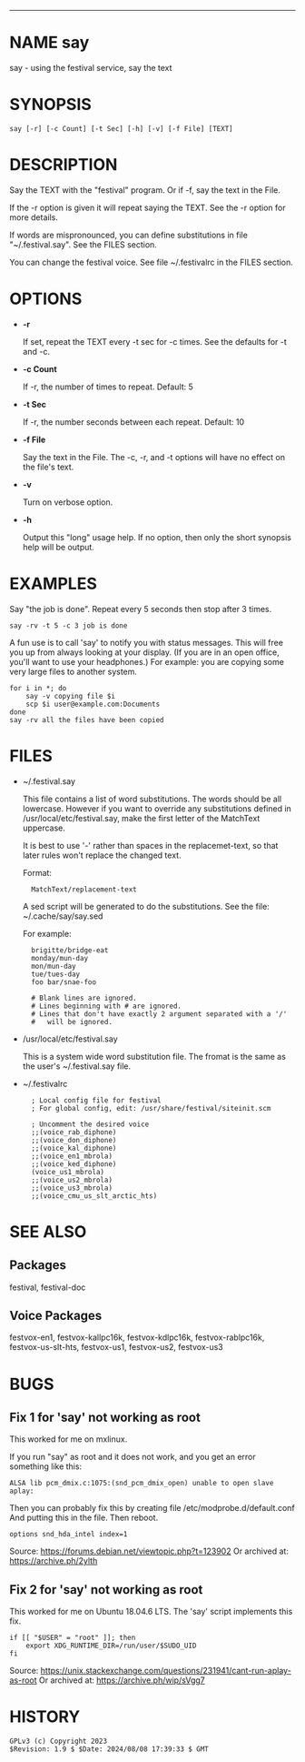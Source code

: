 <div>
    <hr/>
</div>

# NAME say

say - using the festival service, say the text

# SYNOPSIS

    say [-r] [-c Count] [-t Sec] [-h] [-v] [-f File] [TEXT]

# DESCRIPTION

Say the TEXT with the "festival" program. Or if -f, say the text
in the File.

If the -r option is given it will repeat saying the TEXT. See the -r
option for more details.

If words are mispronounced, you can define substitutions in file
"~/.festival.say". See the FILES section.

You can change the festival voice. See file ~/.festivalrc in the FILES
section.

# OPTIONS

- **-r**

    If set, repeat the TEXT every -t sec for -c times. See the defaults
    for -t and -c.

- **-c Count**

    If -r, the number of times to repeat. Default: 5

- **-t Sec**

    If -r, the number seconds between each repeat. Default: 10

- **-f File**

    Say the text in the File. The -c, -r, and -t options will have no
    effect on the file's text.

- **-v**

    Turn on verbose option.

- **-h**

    Output this "long" usage help. If no option, then only the short
    synopsis help will be output.

# EXAMPLES

Say "the job is done". Repeat every 5 seconds then stop after 3 times.

    say -rv -t 5 -c 3 job is done

A fun use is to call 'say' to notify you with status messages. This
will free you up from always looking at your display. (If you are in
an open office, you'll want to use your headphones.) For example: you
are copying some very large files to another system.

    for i in *; do
        say -v copying file $i
        scp $i user@example.com:Documents
    done
    say -rv all the files have been copied

# FILES

- ~/.festival.say

    This file contains a list of word substitutions. The words should be
    all lowercase. However if you want to override any substitutions
    defined in /usr/local/etc/festival.say, make the first letter of the
    MatchText uppercase.

    It is best to use '-' rather than spaces in the replacemet-text, so
    that later rules won't replace the changed text.

    Format:

        MatchText/replacement-text

    A sed script will be generated to do the substitutions. See the file:
    ~/.cache/say/say.sed

    For example:

        brigitte/bridge-eat
        monday/mun-day
        mon/mun-day
        tue/tues-day
        foo bar/snae-foo

        # Blank lines are ignored.
        # Lines beginning with # are ignored.
        # Lines that don't have exactly 2 argument separated with a '/'
        #   will be ignored.

- /usr/local/etc/festival.say

    This is a system wide word substitution file. The fromat is the same
    as the user's ~/.festival.say file.

- ~/.festivalrc

        ; Local config file for festival
        ; For global config, edit: /usr/share/festival/siteinit.scm

        ; Uncomment the desired voice
        ;;(voice_rab_diphone)
        ;;(voice_don_diphone)
        ;;(voice_kal_diphone)
        ;;(voice_en1_mbrola)
        ;;(voice_ked_diphone)
        (voice_us1_mbrola)
        ;;(voice_us2_mbrola)
        ;;(voice_us3_mbrola)
        ;;(voice_cmu_us_slt_arctic_hts)

# SEE ALSO

## Packages

festival, festival-doc

## Voice Packages

festvox-en1, festvox-kallpc16k, festvox-kdlpc16k, festvox-rablpc16k,
festvox-us-slt-hts, festvox-us1, festvox-us2, festvox-us3

# BUGS

## Fix 1 for 'say' not working as root

This worked for me on mxlinux.

If you run "say" as root and it does not work, and you get an error
something like this:

    ALSA lib pcm_dmix.c:1075:(snd_pcm_dmix_open) unable to open slave aplay:

Then you can probably fix this by creating file /etc/modprobe.d/default.conf
And putting this in the file. Then reboot.

    options snd_hda_intel index=1

Source: https://forums.debian.net/viewtopic.php?t=123902
Or archived at: https://archive.ph/2ylth

## Fix 2 for 'say' not working as root

This worked for me on Ubuntu 18.04.6 LTS. The 'say' script implements
this fix.

    if [[ "$USER" = "root" ]]; then
        export XDG_RUNTIME_DIR=/run/user/$SUDO_UID
    fi

Source: https://unix.stackexchange.com/questions/231941/cant-run-aplay-as-root
Or archived at: https://archive.ph/wip/sVgg7

# HISTORY

    GPLv3 (c) Copyright 2023
    $Revision: 1.9 $ $Date: 2024/08/08 17:39:33 $ GMT
